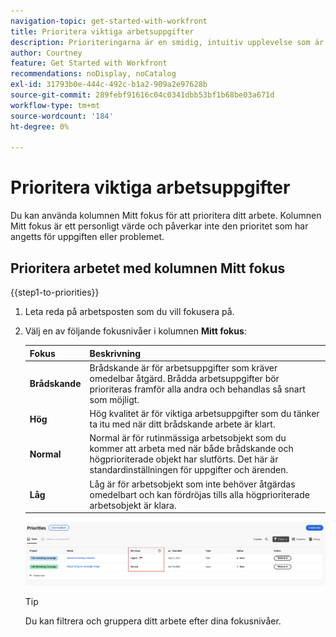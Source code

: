```yaml
---
navigation-topic: get-started-with-workfront
title: Prioritera viktiga arbetsuppgifter
description: Prioriteringarna är en smidig, intuitiv upplevelse som är skräddarsydd för uppgiftsägare.
author: Courtney
feature: Get Started with Workfront
recommendations: noDisplay, noCatalog
exl-id: 31793b0e-444c-492c-b1a2-909a2e97628b
source-git-commit: 289febf91616c04c0341dbb53bf1b68be03a671d
workflow-type: tm+mt
source-wordcount: '184'
ht-degree: 0%

---
```


# Prioritera viktiga arbetsuppgifter

Du kan använda kolumnen Mitt fokus för att prioritera ditt arbete. Kolumnen Mitt fokus är ett personligt värde och påverkar inte den prioritet som har angetts för uppgiften eller problemet.

## Prioritera arbetet med kolumnen Mitt fokus

{{step1-to-priorities}}

1. Leta reda på arbetsposten som du vill fokusera på.
1. Välj en av följande fokusnivåer i kolumnen **Mitt fokus**:

   | Fokus | Beskrivning |
   |-----------|-------------|
   | **Brådskande** | Brådskande är för arbetsuppgifter som kräver omedelbar åtgärd. Brådda arbetsuppgifter bör prioriteras framför alla andra och behandlas så snart som möjligt. |
   | **Hög** | Hög kvalitet är för viktiga arbetsuppgifter som du tänker ta itu med när ditt brådskande arbete är klart. |
   | **Normal** | Normal är för rutinmässiga arbetsobjekt som du kommer att arbeta med när både brådskande och högprioriterade objekt har slutförts. Det här är standardinställningen för uppgifter och ärenden. |
   | **Låg** | Låg är för arbetsobjekt som inte behöver åtgärdas omedelbart och kan fördröjas tills alla högprioriterade arbetsobjekt är klara. |

   ![](assets/my-focus.png)
   <!--new screen for prod ![](assets/my-focus-new.png)-->

   >[!TIP]
   >
   >Du kan filtrera och gruppera ditt arbete efter dina fokusnivåer.
